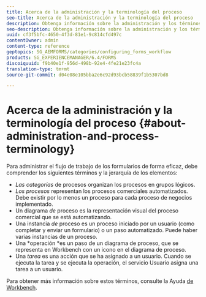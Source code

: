 ```yaml
---
title: Acerca de la administración y la terminología del proceso
seo-title: Acerca de la administración y la terminología del proceso
description: Obtenga información sobre la administración y los términos del proceso, como la instancia del proceso, el diagrama de procesos y la operación.
seo-description: Obtenga información sobre la administración y los términos del proceso, como la instancia del proceso, el diagrama de procesos y la operación.
uuid: cf3f5bfc-4650-4f3d-81e1-9c814cfd497c
contentOwner: admin
content-type: reference
geptopics: SG_AEMFORMS/categories/configuring_forms_workflow
products: SG_EXPERIENCEMANAGER/6.4/FORMS
discoiquuid: f9b40e1f-956d-498b-92e4-4fe21e23fc4a
translation-type: tm+mt
source-git-commit: d04e08e105bba2e6c92d93bcb58839f1b5307bd8

---
```



# Acerca de la administración y la terminología del proceso {#about-administration-and-process-terminology}

Para administrar el flujo de trabajo de los formularios de forma eficaz, debe comprender los siguientes términos y la jerarquía de los elementos:

* *Las categorías* de procesos organizan los procesos en grupos lógicos.
* *Los procesos* representan los procesos comerciales automatizados. Debe existir por lo menos un proceso para cada proceso de negocios implementado.
* Un diagrama *de* proceso es la representación visual del proceso comercial que se está automatizando.
* Una instancia *de* proceso es un proceso iniciado por un usuario (como completar y enviar un formulario) o un paso automatizado. Puede haber varias instancias de un proceso.
* Una *operación *es un paso de un diagrama de proceso, que se representa en Workbench con un icono en el diagrama de proceso.
* Una *tarea* es una acción que se ha asignado a un usuario. Cuando se ejecuta la tarea y se ejecuta la operación, el servicio Usuario asigna una tarea a un usuario.

Para obtener más información sobre estos términos, consulte la Ayuda [de Workbench](https://www.adobe.com/go/learn_aemforms_workbench_63).
